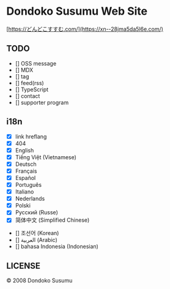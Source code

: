 # Dondoko Susumu Web Site

[https://どんどこすすむ.com/](https://xn--28jma5da5l6e.com/)

## TODO

- [] OSS message
- [] MDX
- [] tag
- [] feed(rss)
- [] TypeScript
- [] contact
- [] supporter program

## i18n

- [x] link hreflang
- [x] 404
- [x] English
- [x] Tiếng Việt (Vietnamese)
- [x] Deutsch
- [x] Français
- [x] Español
- [x] Português
- [x] Italiano
- [x] Nederlands
- [x] Polski
- [x] Русский (Russe)
- [x] 简体中文 (Simplified Chinese)
- [] 조선어 (Korean)
- [] العربية (Arabic)
- [] bahasa Indonesia (Indonesian)

## LICENSE

©️ 2008 Dondoko Susumu
